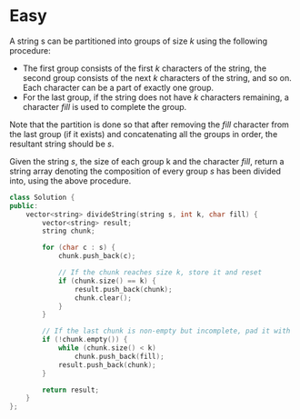 # Easy

A string s can be partitioned into groups of size $k$ using the following procedure:

- The first group consists of the first $k$ characters of the string, the second group consists of the next $k$ characters of the string, and so on. Each character can be a part of exactly one group.
- For the last group, if the string does not have $k$ characters remaining, a character $fill$ is used to complete the group.

Note that the partition is done so that after removing the $fill$ character from the last group (if it exists) and concatenating all the groups in order, the resultant string should be $s$.

Given the string $s$, the size of each group k and the character $fill$, return a string array denoting the composition of every group $s$ has been divided into, using the above procedure.

```cpp
class Solution {
public:
    vector<string> divideString(string s, int k, char fill) {
        vector<string> result;
        string chunk;

        for (char c : s) {
            chunk.push_back(c);

            // If the chunk reaches size k, store it and reset
            if (chunk.size() == k) {
                result.push_back(chunk);
                chunk.clear();
            }
        }

        // If the last chunk is non-empty but incomplete, pad it with 'fill'
        if (!chunk.empty()) {
            while (chunk.size() < k)
                chunk.push_back(fill);
            result.push_back(chunk);
        }

        return result;
    }
};
```
